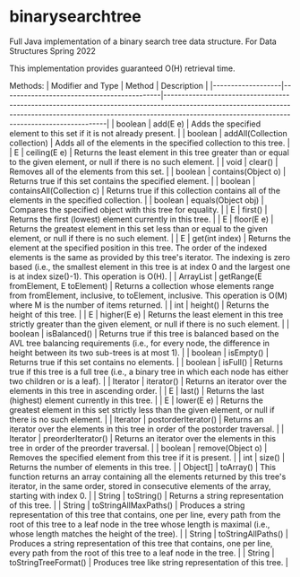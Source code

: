 # binarysearchtree
Full Java implementation of a binary search tree data structure.
For Data Structures Spring 2022


This implementation provides guaranteed O(H) retrieval time. 


Methods:
| Modifier and Type | Method                                     | Description                                                                                                                                                                                                              |
|-------------------|--------------------------------------------|--------------------------------------------------------------------------------------------------------------------------------------------------------------------------------------------------------------------------|
| boolean           | add(E e)                                   | Adds the specified element to this set if it is not already present.                                                                                                                                                     |
| boolean           | addAll(Collection<? extends E> collection) | Adds all of the elements in the specified collection to this tree.                                                                                                                                                       |
| E                 | ceiling(E e)                               | Returns the least element in this tree greater than or equal to the given element, or null if there is no such element.                                                                                                  |
| void              | clear()                                    | Removes all of the elements from this set.                                                                                                                                                                               |
| boolean           | contains(Object o)                         | Returns true if this set contains the specified element.                                                                                                                                                                 |
| boolean           | containsAll(Collection<?> c)               | Returns true if this collection contains all of the elements in the specified collection.                                                                                                                                |
| boolean           | equals(Object obj)                         | Compares the specified object with this tree for equality.                                                                                                                                                               |
| E                 | first()                                    | Returns the first (lowest) element currently in this tree.                                                                                                                                                               |
| E                 | floor(E e)                                 | Returns the greatest element in this set less than or equal to the given element, or null if there is no such element.                                                                                                   |
| E                 | get(int index)                             | Returns the element at the specified position in this tree. The order of the indexed elements is the same as provided by this tree's iterator. The indexing is zero based (i.e., the smallest element in this tree is at index 0 and the largest one is at index size()-1). This operation is O(H).                                                                                                                                                             |
| ArrayList<E>      | getRange(E fromElement, E toElement)       | Returns a collection whose elements range from fromElement, inclusive, to toElement, inclusive. This operation is O(M) where M is the number of items returned.                                                                                                                          |
| int               | height()                                   | Returns the height of this tree.                                                                                                                                                                                         |
| E                 | higher(E e)                                | Returns the least element in this tree strictly greater than the given element, or null if there is no such element.                                                                                                     |
| boolean           | isBalanced()                               | Returns true if this tree is balanced based on the AVL tree balancing requirements (i.e., for every node, the difference in height between its two sub-trees is at most 1).                                              |
| boolean           | isEmpty()                                  | Returns true if this set contains no elements.                                                                                                                                                                           |
| boolean           | isFull()                                   | Returns true if this tree is a full tree (i.e., a binary tree in which each node has either two children or is a leaf).                                                                                                  |
| Iterator<E>       | iterator()                                 | Returns an iterator over the elements in this tree in ascending order.                                                                                                                                                   |
| E                 | last()                                     | Returns the last (highest) element currently in this tree.                                                                                                                                                               |
| E                 | lower(E e)                                 | Returns the greatest element in this set strictly less than the given element, or null if there is no such element.                                                                                                      |
| Iterator<E>       | postorderIterator()                        | Returns an iterator over the elements in this tree in order of the postorder traversal.                                                                                                                                  |
| Iterator<E>       | preorderIterator()                         | Returns an iterator over the elements in this tree in order of the preorder traversal.                                                                                                                                   |
| boolean           | remove(Object o)                           | Removes the specified element from this tree if it is present.                                                                                                                                                           |
| int               | size()                                     | Returns the number of elements in this tree.                                                                                                                                                                             |
| Object[]          | toArray()                                  | This function returns an array containing all the elements returned by this tree's iterator, in the same order, stored in consecutive elements of the array, starting with index 0.                                      |
| String            | toString()                                 | Returns a string representation of this tree.                                                                                                                                                                            |
| String            | toStringAllMaxPaths()                      | Produces a string representation of this tree that contains, one per line, every path from the root of this tree to a leaf node in the tree whose length is maximal (i.e., whose length matches the height of the tree). |
| String            | toStringAllPaths()                         | Produces a string representation of this tree that contains, one per line, every path from the root of this tree to a leaf node in the tree.                                                                             |
| String            | toStringTreeFormat()                       | Produces tree like string representation of this tree.                                                                                                                                                                   |

